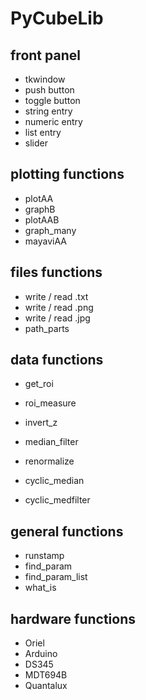 # PyCubeLib



## front panel

- tkwindow
- push button
- toggle button
- string entry
- numeric entry
- list entry
- slider



## plotting functions

- plotAA
- graphB
- plotAAB
- graph_many
- mayaviAA



## files functions

- write / read .txt
- write / read .png
- write / read .jpg
- path_parts



## data functions

- get_roi
- roi_measure
- invert_z
- median_filter
- renormalize

- cyclic_median
- cyclic_medfilter



## general functions

- runstamp
- find_param
- find_param_list
- what_is



## hardware functions

- Oriel
- Arduino
- DS345
- MDT694B
- Quantalux





